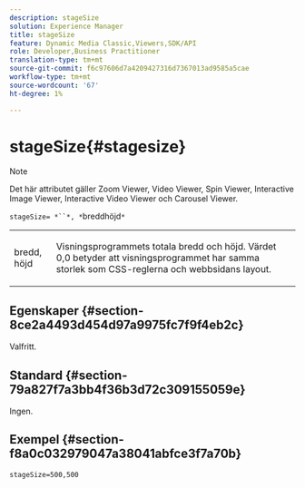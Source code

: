 ```yaml
---
description: stageSize
solution: Experience Manager
title: stageSize
feature: Dynamic Media Classic,Viewers,SDK/API
role: Developer,Business Practitioner
translation-type: tm+mt
source-git-commit: f6c97606d7a4209427316d7367013ad9585a5cae
workflow-type: tm+mt
source-wordcount: '67'
ht-degree: 1%

---
```



# stageSize{#stagesize}

>[!NOTE]
>
>Det här attributet gäller Zoom Viewer, Video Viewer, Spin Viewer, Interactive Image Viewer, Interactive Video Viewer och Carousel Viewer.

`stageSize= *``*, *`breddhöjd`*`

<table id="table_0070E5402099428DBEA2A900CADB2BAA"> 
 <tbody> 
  <tr> 
   <td colname="col1"> <p><span class="codeph"> <span class="varname"> bredd</span>,<span class="varname"> höjd</span></span> </p> </td> 
   <td colname="col2"> <p> Visningsprogrammets totala bredd och höjd. Värdet <span class="codeph"> 0,0</span> betyder att visningsprogrammet har samma storlek som CSS-reglerna och webbsidans layout. </p> </td> 
  </tr> 
 </tbody> 
</table>

## Egenskaper {#section-8ce2a4493d454d97a9975fc7f9f4eb2c}

Valfritt.

## Standard {#section-79a827f7a3bb4f36b3d72c309155059e}

Ingen.

## Exempel {#section-f8a0c032979047a38041abfce3f7a70b}

`stageSize=500,500`
